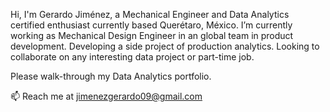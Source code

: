 Hi, I'm Gerardo Jiménez, a Mechanical Engineer and Data Analytics certified enthusiast currently based Querétaro, México.
I’m currently working as Mechanical Design Engineer in an global team in product development. Developing a side project of production analytics.
Looking to collaborate on any interesting data project or part-time job.

Please walk-through my Data Analytics portfolio.

📫 Reach me at jimenezgerardo09@gmail.com
